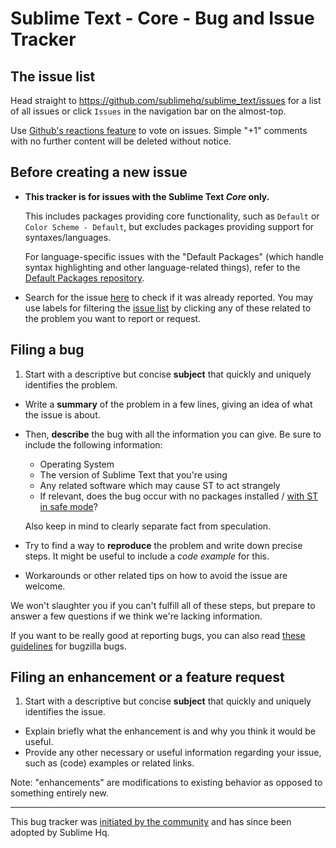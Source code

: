 # Sublime Text - Core - Bug and Issue Tracker

## The issue list

Head straight to https://github.com/sublimehq/sublime_text/issues for a list of all issues or click `Issues` in the navigation bar on the almost-top.

Use [Github's reactions feature](https://github.com/blog/2119-add-reactions-to-pull-requests-issues-and-comments) to vote on issues. Simple "+1" comments with no further content will be deleted without notice.

## Before creating a new issue

* **This tracker is for issues with the Sublime Text *Core* only.**

    This includes packages providing core functionality, such as `Default` or `Color Scheme - Default`, but excludes packages providing support for syntaxes/languages.
    
    For language-specific issues with the "Default Packages" (which handle syntax highlighting and other language-related things), refer to the [Default Packages repository](https://github.com/sublimehq/Packages).

* Search for the issue [here](https://github.com/sublimehq/sublime_text/search?q=&type=Issues) to check if it was already reported. You may use labels for filtering the [issue list](https://github.com/sublimehq/sublime_text/issues) by clicking any of these related to the problem you want to report or request.

## Filing a bug

1.  Start with a descriptive but concise **subject** that quickly and uniquely identifies the problem.
*   Write a **summary** of the problem in a few lines, giving an idea of what the issue is about.
*   Then, **describe** the bug with all the information you can give.
    Be sure to include the following information:
    * Operating System
    * The version of Sublime Text that you're using
    * Any related software which may cause ST to act strangely
    * If relevant, does the bug occur with no packages installed / [with ST in safe mode](https://www.sublimetext.com/docs/safe_mode.html)?

    Also keep in mind to clearly separate fact from speculation.
*   Try to find a way to **reproduce** the problem and write down precise steps. It might be useful to include a *code example* for this.
*   Workarounds or other related tips on how to avoid the issue are welcome.

We won't slaughter you if you can't fulfill all of these steps, but prepare to answer a few questions if we think we're lacking information.

If you want to be really good at reporting bugs, you can also read [these guidelines](https://landfill.bugzilla.org/bugzilla-5.0-branch/page.cgi?id=bug-writing.html) for bugzilla bugs.

## Filing an enhancement or a feature request

1.  Start with a descriptive but concise **subject** that quickly and uniquely identifies the issue.
*   Explain briefly what the enhancement is and why you think it would be useful.
*   Provide any other necessary or useful information regarding your issue, such as (code) examples or related links.

Note: "enhancements" are modifications to existing behavior as opposed to something entirely new.

---

This bug tracker was [initiated by the community](http://web.archive.org/web/20150524043750/https://www.sublimetext.com/forum/viewtopic.php?f=2&t=12095)
and has since been adopted by Sublime Hq.
